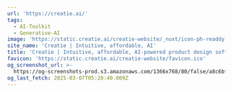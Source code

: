 ```yaml
---
url: 'https://creatie.ai/'
tags:
  - AI-Toolkit
  - Generative-AI
image: 'https://static.creatie.ai/creatie-website/_nuxt/icon-ph-readdy.dYZwGa4B.svg'
site_name: 'Creatie | Intuitive, affordable, AI'
title: 'Creatie | Intuitive, affordable, AI-powered product design software'
favicon: 'https://static.creatie.ai/creatie-website/favicon.ico'
og_screenshot_url: >-
  https://og-screenshots-prod.s3.amazonaws.com/1366x768/80/false/a8c6bfdc4fe583a8ac584cd647cef75572b07e82fff4b1188bef9e5dcccc084b.jpeg
og_last_fetch: 2025-03-07T05:20:40.009Z
---
```


